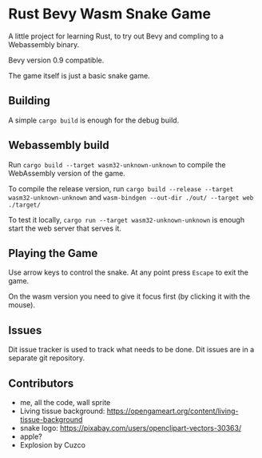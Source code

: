 # Rust Bevy Wasm Snake Game

A little project for learning Rust, to try out Bevy and compling
to a Webassembly binary.

Bevy version 0.9 compatible.

The game itself is just a basic snake game.

## Building

A simple `cargo build` is enough for the debug build.

## Webassembly build

Run `cargo build --target wasm32-unknown-unknown` to compile
the WebAssembly version of the game.

To compile the release version, run
`cargo build --release --target wasm32-unknown-unknown` and
`wasm-bindgen --out-dir ./out/ --target web ./target/`

To test it locally, `cargo run --target wasm32-unknown-unknown`
is enough start the web server that serves it.

## Playing the Game

Use arrow keys to control the snake.
At any point press `Escape` to exit the game.

On the wasm version you need to give it focus first (by clicking
it with the mouse).

## Issues

Dit issue tracker is used to track what needs to be done.
Dit issues are in a separate git repository.

## Contributors

  - me, all the code, wall sprite
  - Living tissue background: https://opengameart.org/content/living-tissue-background
  - snake logo: https://pixabay.com/users/openclipart-vectors-30363/
  - apple?
  - Explosion by Cuzco
